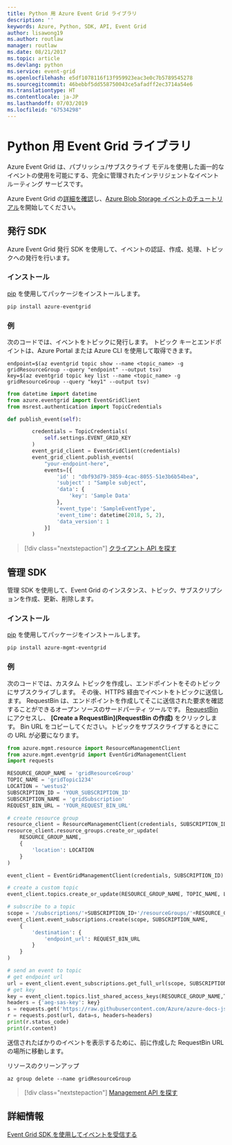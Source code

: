 ```yaml
---
title: Python 用 Azure Event Grid ライブラリ
description: ''
keywords: Azure, Python, SDK, API, Event Grid
author: lisawong19
ms.author: routlaw
manager: routlaw
ms.date: 08/21/2017
ms.topic: article
ms.devlang: python
ms.service: event-grid
ms.openlocfilehash: e5df1078116f13f959923eac3e0c7b5789545278
ms.sourcegitcommit: 46bebbf5dd558750043ce5afadff2ec3714a54e6
ms.translationtype: HT
ms.contentlocale: ja-JP
ms.lasthandoff: 07/03/2019
ms.locfileid: "67534298"
---
```

# <a name="event-grid-libraries-for-python"></a>Python 用 Event Grid ライブラリ


Azure Event Grid は、パブリッシュ/サブスクライブ モデルを使用した画一的なイベントの使用を可能にする、完全に管理されたインテリジェントなイベント ルーティング サービスです。

Azure Event Grid の[詳細を確認](/azure/event-grid/overview)し、[Azure Blob Storage イベントのチュートリアル](/azure/storage/blobs/storage-blob-event-quickstart)を開始してください。 

## <a name="publish-sdk"></a>発行 SDK

Azure Event Grid 発行 SDK を使用して、イベントの認証、作成、処理、トピックへの発行を行います。

### <a name="installation"></a>インストール 

[pip](https://pip.pypa.io/en/stable/quickstart/) を使用してパッケージをインストールします。

```bash
pip install azure-eventgrid
```

### <a name="example"></a>例 

次のコードでは、イベントをトピックに発行します。 トピック キーとエンドポイントは、Azure Portal または Azure CLI を使用して取得できます。

```azurecli-interactive
endpoint=$(az eventgrid topic show --name <topic_name> -g gridResourceGroup --query "endpoint" --output tsv)
key=$(az eventgrid topic key list --name <topic_name> -g gridResourceGroup --query "key1" --output tsv)
```

```python
from datetime import datetime
from azure.eventgrid import EventGridClient
from msrest.authentication import TopicCredentials

def publish_event(self):

        credentials = TopicCredentials(
            self.settings.EVENT_GRID_KEY
        )
        event_grid_client = EventGridClient(credentials)
        event_grid_client.publish_events(
            "your-endpoint-here",
            events=[{
                'id' : "dbf93d79-3859-4cac-8055-51e3b6b54bea",
                'subject' : "Sample subject",
                'data': {
                    'key': 'Sample Data'
                },
                'event_type': 'SampleEventType',
                'event_time': datetime(2018, 5, 2),
                'data_version': 1
            }]
        )
```

> [!div class="nextstepaction"]
> [クライアント API を探す](/python/api/overview/azure/eventgrid/client)

## <a name="management-sdk"></a>管理 SDK

管理 SDK を使用して、Event Grid のインスタンス、トピック、サブスクリプションを作成、更新、削除します。

### <a name="installation"></a>インストール 

[pip](https://pip.pypa.io/en/stable/quickstart/) を使用してパッケージをインストールします。

```bash
pip install azure-mgmt-eventgrid
```

### <a name="example"></a>例

次のコードでは、カスタム トピックを作成し、エンドポイントをそのトピックにサブスクライブします。 その後、HTTPS 経由でイベントをトピックに送信します。
RequestBin は、エンドポイントを作成してそこに送信された要求を確認することができるオープン ソースのサードパーティ ツールです。 [RequestBin](https://requestbin.com) にアクセスし、 **[Create a RequestBin]\(RequestBin の作成\)** をクリックします。 Bin URL をコピーしてください。トピックをサブスクライブするときにこの URL が必要になります。

```python
from azure.mgmt.resource import ResourceManagementClient
from azure.mgmt.eventgrid import EventGridManagementClient
import requests

RESOURCE_GROUP_NAME = 'gridResourceGroup'
TOPIC_NAME = 'gridTopic1234'
LOCATION = 'westus2'
SUBSCRIPTION_ID = 'YOUR_SUBSCRIPTION_ID'
SUBSCRIPTION_NAME = 'gridSubscription'
REQUEST_BIN_URL = 'YOUR_REQUEST_BIN_URL'

# create resource group
resource_client = ResourceManagementClient(credentials, SUBSCRIPTION_ID)
resource_client.resource_groups.create_or_update(
    RESOURCE_GROUP_NAME,
    {
        'location': LOCATION
    }
)

event_client = EventGridManagementClient(credentials, SUBSCRIPTION_ID)

# create a custom topic
event_client.topics.create_or_update(RESOURCE_GROUP_NAME, TOPIC_NAME, LOCATION)

# subscribe to a topic
scope = '/subscriptions/'+SUBSCRIPTION_ID+'/resourceGroups/'+RESOURCE_GROUP_NAME+'/providers/Microsoft.EventGrid/topics/'+TOPIC_NAME
event_client.event_subscriptions.create(scope, SUBSCRIPTION_NAME,
    {
        'destination': {
            'endpoint_url': REQUEST_BIN_URL
        }
    }
)

# send an event to topic
# get endpoint url
url = event_client.event_subscriptions.get_full_url(scope, SUBSCRIPTION_NAME).endpoint_url
# get key
key = event_client.topics.list_shared_access_keys(RESOURCE_GROUP_NAME,TOPIC_NAME).key1
headers = {'aeg-sas-key': key}
s = requests.get('https://raw.githubusercontent.com/Azure/azure-docs-json-samples/master/event-grid/customevent.json')
r = requests.post(url, data=s, headers=headers)
print(r.status_code)
print(r.content)
```
送信されたばかりのイベントを表示するために、前に作成した RequestBin URL の場所に移動します。

リソースのクリーンアップ
```azurecli-interactive
az group delete --name gridResourceGroup
```

> [!div class="nextstepaction"]
> [Management API を探す](/python/api/overview/azure/eventgrid/management)

## <a name="learn-more"></a>詳細情報

[Event Grid SDK を使用してイベントを受信する](/azure/event-grid/receive-events)
